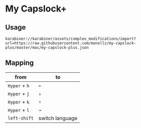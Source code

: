 # My Capslock+


## Usage

```
karabiner://karabiner/assets/complex_modifications/import?url=https://raw.githubusercontent.com/monellz/my-capslock-plus/master/mac/my-capslock-plus.json
```

## Mapping

| from          | to   |
| ------------- | ---- |
| `Hyper` + `h` | `←`  |
| `Hyper` + `j` | `↓`  |
| `Hyper` + `k` | `↑`  |
| `Hyper` + `l` | `→`  |
| `left-shift`  | switch language |

